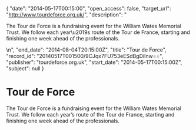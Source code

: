 {
  "date": "2014-05-17T00:15:00", 
  "open_access": false, 
  "target_url": "http://www.tourdeforce.org.uk/", 
  "description": "<p>The Tour de Force is a fundraising event for the William Wates Memorial Trust. We follow each year\u2019s route of the Tour de France, starting and finishing one week ahead of the professionals.</p>\n", 
  "end_date": "2014-08-04T20:15:00Z", 
  "title": "Tour de Force", 
  "record_id": "20140517T001500/9CJqx7FU753eESdBgDiInw==", 
  "publisher": "tourdeforce.org.uk", 
  "start_date": "2014-05-17T00:15:00Z", 
  "subject": null
}

# Tour de Force

<p>The Tour de Force is a fundraising event for the William Wates Memorial Trust. We follow each year’s route of the Tour de France, starting and finishing one week ahead of the professionals.</p>
